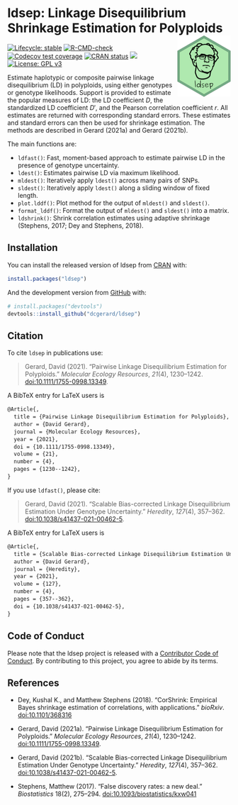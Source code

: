 
<!-- README.md is generated from README.Rmd. Please edit that file -->

# ldsep: Linkage Disequilibrium Shrinkage Estimation for Polyploids <a href='https://dcgerard.github.io/ldsep/'><img src='man/figures/logo.png' align="right" height="138" /></a>

<!-- badges: start -->

[![Lifecycle:
stable](https://img.shields.io/badge/lifecycle-stable-brightgreen.svg)](https://lifecycle.r-lib.org/articles/stages.html)
[![R-CMD-check](https://github.com/dcgerard/ldsep/actions/workflows/R-CMD-check.yaml/badge.svg)](https://github.com/dcgerard/ldsep/actions/workflows/R-CMD-check.yaml)
[![Codecov test
coverage](https://codecov.io/gh/dcgerard/ldsep/graph/badge.svg)](https://app.codecov.io/gh/dcgerard/ldsep)
[![CRAN
status](https://www.r-pkg.org/badges/version/ldsep)](https://CRAN.R-project.org/package=ldsep)
[![](http://cranlogs.r-pkg.org/badges/grand-total/ldsep)](https://cran.r-project.org/package=ldsep)
[![License: GPL
v3](https://img.shields.io/badge/License-GPL%20v3-blue.svg)](https://www.gnu.org/licenses/gpl-3.0)
<!-- badges: end -->

Estimate haplotypic or composite pairwise linkage disequilibrium (LD) in
polyploids, using either genotypes or genotype likelihoods. Support is
provided to estimate the popular measures of LD: the LD coefficient $D$,
the standardized LD coefficient $D'$, and the Pearson correlation
coefficient $r$. All estimates are returned with corresponding standard
errors. These estimates and standard errors can then be used for
shrinkage estimation. The methods are described in Gerard (2021a) and
Gerard (2021b).

The main functions are:

- `ldfast()`: Fast, moment-based approach to estimate pairwise LD in the
  presence of genotype uncertainty.
- `ldest()`: Estimates pairwise LD via maximum likelihood.
- `mldest()`: Iteratively apply `ldest()` across many pairs of SNPs.
- `sldest()`: Iteratively apply `ldest()` along a sliding window of
  fixed length.
- `plot.lddf()`: Plot method for the output of `mldest()` and
  `sldest()`.
- `format_lddf()`: Format the output of `mldest()` and `sldest()` into a
  matrix.
- `ldshrink()`: Shrink correlation estimates using adaptive shrinkage
  (Stephens, 2017; Dey and Stephens, 2018).

## Installation

You can install the released version of ldsep from
[CRAN](https://cran.r-project.org/package=ldsep) with:

``` r
install.packages("ldsep")
```

And the development version from
[GitHub](https://github.com/dcgerard/ldsep) with:

``` r
# install.packages("devtools")
devtools::install_github("dcgerard/ldsep")
```

## Citation

To cite `ldsep` in publications use:

> Gerard, David (2021). “Pairwise Linkage Disequilibrium Estimation for
> Polyploids.” *Molecular Ecology Resources*, *21*(4), 1230–1242.
> [doi:10.1111/1755-0998.13349](https://doi.org/10.1111/1755-0998.13349).

A BibTeX entry for LaTeX users is

``` tex
@Article{,
  title = {Pairwise Linkage Disequilibrium Estimation for Polyploids},
  author = {David Gerard},
  journal = {Molecular Ecology Resources},
  year = {2021},
  doi = {10.1111/1755-0998.13349},
  volume = {21},
  number = {4},
  pages = {1230--1242},
}
```

If you use `ldfast()`, please cite:

> Gerard, David (2021). “Scalable Bias-corrected Linkage Disequilibrium
> Estimation Under Genotype Uncertainty.” *Heredity*, *127*(4), 357–362.
> [doi:10.1038/s41437-021-00462-5](https://doi.org/10.1038/s41437-021-00462-5).

A BibTeX entry for LaTeX users is

``` tex
@Article{,
  title = {Scalable Bias-corrected Linkage Disequilibrium Estimation Under Genotype Uncertainty},
  author = {David Gerard},
  journal = {Heredity},
  year = {2021},
  volume = {127},
  number = {4},
  pages = {357--362},
  doi = {10.1038/s41437-021-00462-5},
}
```

## Code of Conduct

Please note that the ldsep project is released with a [Contributor Code
of
Conduct](https://contributor-covenant.org/version/2/0/CODE_OF_CONDUCT.html).
By contributing to this project, you agree to abide by its terms.

## References

- Dey, Kushal K., and Matthew Stephens (2018). “CorShrink: Empirical
  Bayes shrinkage estimation of correlations, with applications.”
  *bioRxiv*. [doi:10.1101/368316](https://doi.org/10.1101/368316)

- Gerard, David (2021a). “Pairwise Linkage Disequilibrium Estimation for
  Polyploids.” *Molecular Ecology Resources*, *21*(4), 1230–1242.
  [doi:10.1111/1755-0998.13349](https://doi.org/10.1111/1755-0998.13349).

- Gerard, David (2021b). “Scalable Bias-corrected Linkage Disequilibrium
  Estimation Under Genotype Uncertainty.” *Heredity*, *127*(4), 357–362.
  [doi:10.1038/s41437-021-00462-5](https://doi.org/10.1038/s41437-021-00462-5).

- Stephens, Matthew (2017). “False discovery rates: a new deal.”
  *Biostatistics* 18(2), 275–294.
  [doi:10.1093/biostatistics/kxw041](https://doi.org/10.1093/biostatistics/kxw041)
